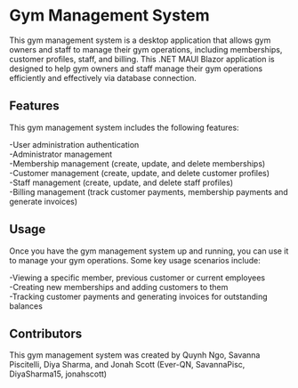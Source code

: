 # Gym Management System

This gym management system is a desktop application that allows gym owners and staff to manage their gym operations, including memberships, customer profiles, staff, and billing. This .NET MAUI Blazor application is designed to help gym owners and staff manage their gym operations efficiently and effectively via database connection.

## Features ##

This gym management system includes the following features:

-User administration authentication  <br>
-Administrator management <br>
-Membership management (create, update, and delete memberships) <br>
-Customer management (create, update, and delete customer profiles) <br>
-Staff management (create, update, and delete staff profiles) <br>
-Billing management (track customer payments, membership payments and generate invoices) <br>

## Usage ##

Once you have the gym management system up and running, you can use it to manage your gym operations. Some key usage scenarios include:

-Viewing a specific member, previous customer or current employees <br>
-Creating new memberships and adding customers to them <br>
-Tracking customer payments and generating invoices for outstanding balances <br>

## Contributors ##

This gym management system was created by Quynh Ngo, Savanna Piscitelli, Diya Sharma, and Jonah Scott (Ever-QN, SavannaPisc, DiyaSharma15, jonahscott)
